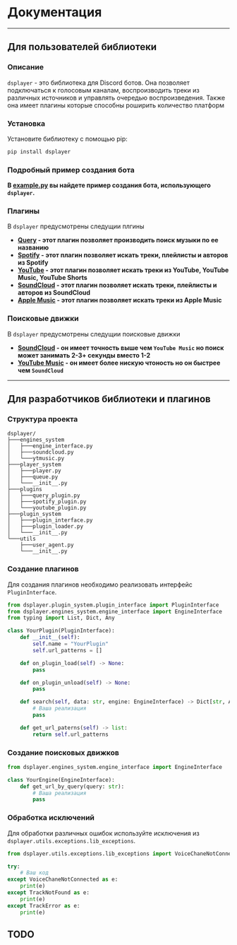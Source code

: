 # Документация
---
## Для пользователей библиотеки

### Описание

`dsplayer` - это библиотека для Discord ботов. Она позволяет подключаться к голосовым каналам, воспроизводить треки из различных источников и управлять очередью воспроизведения. Также она имеет плагины которые способны роширить количество платформ

### Установка

Установите библиотеку с помощью pip:

```bash
pip install dsplayer
```

### Подробный пример создания бота

**В [example.py](examples/example.py) вы найдете пример создания бота, использующего `dsplayer`.**

### Плагины 
В `dsplayer` предусмотрены следущии плгины 
- **[Query](dsplayer\plugins\query_plugin.py) - этот плагин позволяет производить поиск музыки по ее названию**
- **[Spotify](dsplayer\plugins\spotify_plugin.py) - этот плагин позволяет искать треки, плейлисты и авторов из Spotify**
- **[YouTube](dsplayer/plugins/youtube_plugin.py) - этот плагин позволяет искать треки из YouTube, YouTube Music, YouTube Shorts**
- **[SoundCloud](dsplayer/plugins/soundcloud_plugin.py) - этот плагин позволяет искать треки, плейлисты и авторов из SoundCloud**
- **[Apple Music](dsplayer/plugins/applemusic_plugin.py) - этот плагин позволяет искать треки из Apple Music**

### Поисковые движки 
В `dsplayer` предусмотрены следущии поисковые движки 
- **[SoundCloud](dsplayer\engines_system\soundсloud.py) - он имеет точность выше чем `YouTube Music` но поиск может занимать 2-3+ секунды вместо 1-2**
- **[YouTube Music](dsplayer\engines_system\ytmusic.py) - он имеет более нискую чтоность но он быстрее чем `SoundCloud`**
---
## Для разработчиков библиотеки и плагинов

### Структура проекта

```
dsplayer/
├───engines_system
│   ├───engine_interface.py
│   ├───soundсloud.py
│   └───ytmusic.py
├───player_system
│   ├───player.py
│   ├───queue.py
│   └───__init__.py
├───plugins
│   ├───query_plugin.py
│   ├───spotify_plugin.py
│   └───youtube_plugin.py
├───plugin_system
│   ├───plugin_interface.py
│   ├───plugin_loader.py
│   └───__init__.py
└───utils
    ├───user_agent.py
    └───__init__.py
```

### Создание плагинов

Для создания плагинов необходимо реализовать интерфейс `PluginInterface`.

```python
from dsplayer.plugin_system.plugin_interface import PluginInterface
from dsplayer.engines_system.engine_interface import EngineInterface
from typing import List, Dict, Any

class YourPlugin(PluginInterface):
    def __init__(self):
        self.name = "YourPlugin"
        self.url_patterns = []

    def on_plugin_load(self) -> None:
        pass

    def on_plugin_unload(self) -> None:
        pass

    def search(self, data: str, engine: EngineInterface) -> Dict[str, Any]:
        # Ваша реализация 
        pass

    def get_url_paterns(self) -> list:
        return self.url_patterns
```

### Создание поисковых движков 

```python 
from dsplayer.engines_system.engine_interface import EngineInterface

class YourEngine(EngineInterface):
    def get_url_by_query(query: str):
        # Ваша реализация 
        pass        
```

### Обработка исключений

Для обработки различных ошибок используйте исключения из `dsplayer.utils.exceptions.lib_exceptions`.

```python
from dsplayer.utils.exceptions.lib_exceptions import VoiceChaneNotConnected, TrackNotFound, TrackError

try:
    # Ваш код
except VoiceChaneNotConnected as e:
    print(e)
except TrackNotFound as e:
    print(e)
except TrackError as e:
    print(e)
```

## TODO
